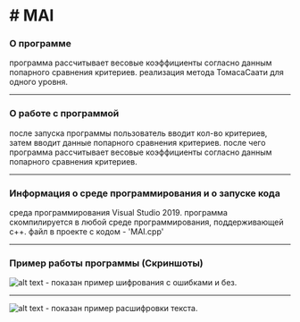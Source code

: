 # # MAI
### О программе
программа рассчитывает весовые коэффициенты согласно данным попарного сравнения критериев.
реализация метода ТомасаСаати для одного уровня.
***
### О работе с программой
после запуска программы пользователь вводит кол-во критериев, затем вводит данные попарного сравнения критериев.
после чего программа рассчитывает весовые коэффициенты согласно данным попарного сравнения критериев.
***
### Информация о среде программирования и о запуске кода
среда программирования Visual Studio 2019.
программа скомпилируется в любой среде программирования, поддерживающей c++.
файл в проекте с кодом - 'MAI.cpp'
***
### Пример работы программы (Скриншоты)
![alt text](1.png "показан пример шифрования с ошибками и без") - показан пример шифрования с ошибками и без.
***
![alt text](2.png "показан пример расшифровки текста") - показан пример расшифровки текста.
